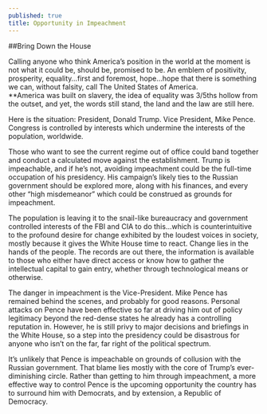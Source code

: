 ```yaml
---
published: true
title: Opportunity in Impeachment
---
```

##Bring Down the House 

Calling anyone who think America’s position in the world at the moment is not what it could be, should be, promised to be. An emblem of positivity, prosperity, equality…first and foremost, hope…hope that there is something we can, without falsity, call The United States of America.  
**America was built on slavery, the idea of equality was 3/5ths hollow from the outset, and yet, the words still stand, the land and the law are still here. 

Here is the situation: President, Donald Trump. Vice President, Mike Pence. Congress is controlled by interests which undermine the interests of the population, worldwide. 

Those who want to see the current regime out of office could band together and conduct a calculated move against the establishment. Trump is impeachable, and if he’s not, avoiding impeachment could be the full-time occupation of his presidency. His campaign’s likely ties to the Russian government should be explored more, along with his finances, and every other “high misdemeanor” which could be construed as grounds for impeachment. 

The population is leaving it to the snail-like bureaucracy and government controlled interests of the FBI and CIA to do this…which is counterintuitive to the profound desire for change exhibited by the loudest voices in society, mostly because it gives the White House time to react. Change lies in the hands of the people. The records are out there, the information is available to those who either have direct access or know how to gather the intellectual capital to gain entry, whether through technological means or otherwise.

The danger in impeachment is the Vice-President. Mike Pence has remained behind the scenes, and probably for good reasons. Personal attacks on Pence have been effective so far at driving him out of policy legitimacy beyond the red-dense states he already has a controlling reputation in. However, he is still privy to major decisions and briefings in the White House, so a step into the presidency could be disastrous for anyone who isn’t on the far, far right of the political spectrum. 

It’s unlikely that Pence is impeachable on grounds of collusion with the Russian government. That blame lies mostly with the core of Trump’s ever-diminishing circle. Rather than getting to him through impeachment, a more effective way to control Pence is the upcoming opportunity the country has to surround him with Democrats, and by extension, a Republic of Democracy.
